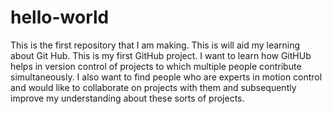 # hello-world
This is the first repository that I am making. This is will aid my learning about Git Hub.
This is my first GitHub project. I want to learn how GitHUb helps in version control of projects to which multiple people contribute simultaneously. 
I also want to find people who are experts in motion control and would like to collaborate on projects with them and subsequently improve my understanding about these sorts of projects.
